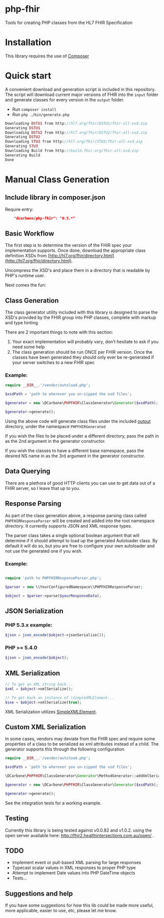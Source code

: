 # php-fhir
Tools for creating PHP classes from the HL7 FHIR Specification

# Installation

This library requires the use of [Composer](https://getcomposer.org/)

# Quick start

A convenient download and generation script is included in this repository. 
The script will download current major versions of FHIR into the `input` folder and 
generate classes for every version in the `output` folder.

* Run `composer install`
* Run `php ./bin/generate.php`

```php
Downloading DSTU1 from http://hl7.org/fhir/DSTU1/fhir-all-xsd.zip
Generating DSTU1
Downloading DSTU2 from http://hl7.org/fhir/DSTU2/fhir-all-xsd.zip
Generating DSTU2
Downloading STU3 from http://hl7.org/fhir/STU3/fhir-all-xsd.zip
Generating STU3
Downloading Build from http://build.fhir.org/fhir-all-xsd.zip
Generating Build
Done
```

# Manual Class Generation

## Include library in composer.json

Require entry:
```json
    "dcarbone/php-fhir": "0.5.*"
```

## Basic Workflow

The first step is to determine the version of the FHIR spec your implementation supports.  Once done, download
the appropriate class definition XSDs from [http://hl7.org/fhir/directory.html](http://hl7.org/fhir/directory.html).

Uncompress the XSD's and place them in a directory that is readable by PHP's runtime user.

Next comes the fun:

## Class Generation

The class generator utility included with this library is designed to parse the XSD's provided by the FHIR
group into PHP classes, complete with markup and type hinting.

There are 2 important things to note with this section:

1. Your exact implementation will probably vary, don't hesitate to ask if you need some help
2. The class generation should be run ONCE per FHIR version.  Once the classes
have been generated they should only ever be re-generated if your server switches to a new FHIR spec

### Example:

```php
require __DIR__.'/vendor/autoload.php';

$xsdPath = 'path to wherever you un-zipped the xsd files';

$generator = new \DCarbone\PHPFHIR\ClassGenerator\Generator($xsdPath);

$generator->generate();
```

Using the above code will generate class files under the included [output](./output) directory, under the namespace
` PHPFHIRGenerated `

If you wish the files to be placed under a different directory, pass the path in as the 2nd argument in the
generator constructor.

If you wish the classes to have a different base namespace, pass the desired NS name in as the 3rd argument in the
generator constructor.

## Data Querying

There are a plethora of good HTTP clients you can use to get data out of a FHIR server, so I leave that up to you.

## Response Parsing

As part of the class generation above, a response parsing class called `PHPFHIRResponseParser` will be created
and added into the root namespace directory.  It currently supports JSON and XML response types.

The parser class takes a single optional boolean argument that will determine if it should
attempt to load up the generated Autoloader class.  By default it will do so, but you are free to configure your
own autoloader and not use the generated one if you wish.

### Example:

```php

require 'path to PHPFHIRResponseParser.php';

$parser = new \\YourConfiguredNamespace\\PHPFHIRResponseParser;

$object = $parser->parse($yourResponseData);

```

## JSON Serialization

### PHP 5.3.x example:

```php
$json = json_encode($object->jsonSerialize());
```

### PHP \>= 5.4.0

```php
$json = json_encode($object);
```

## XML Serialization

```php
// To get an XML string back...
$xml = $object->xmlSerialize();

// To get back an instance of \SimpleXMLElement...
$sxe = $object->xmlSerialize(true);
```

XML Serialization utilizes [SimpleXMLElement](http://php.net/manual/en/class.simplexmlelement.php).

## Custom XML Serialization
In some cases, vendors may deviate from the FHIR spec and require some properties of a class to be 
serialized as xml attributes instead of a child. The generator supports this through the following configuration.

```php
require __DIR__.'/vendor/autoload.php';

$xsdPath = 'path to wherever you un-zipped the xsd files';

\DCarbone\PHPFHIR\ClassGenerator\Generator\MethodGenerator::addXmlSerializationAttributeOverride('SomeFHIRModel', 'somePropertyName');

$generator = new \DCarbone\PHPFHIR\ClassGenerator\Generator($xsdPath);

$generator->generate();

```

See the integration tests for a working example.

## Testing

Currently this library is being tested against v0.0.82 and v1.0.2. using the open server available here:
http://fhir2.healthintersections.com.au/open/ .

## TODO

- Implement event or pull-based XML parsing for large responses
- Typecast scalar values in XML responses to proper PHP type
- Attempt to implement Date values into PHP DateTime objects
- Tests...

## Suggestions and help

If you have some suggestions for how this lib could be made more useful, more applicable, easier to use, etc, please
let me know.
